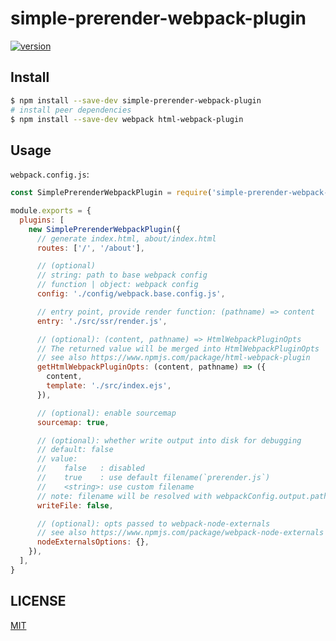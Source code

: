 # simple-prerender-webpack-plugin

[![version][version-badge]][package]

## Install

```sh
$ npm install --save-dev simple-prerender-webpack-plugin
# install peer dependencies
$ npm install --save-dev webpack html-webpack-plugin
```

## Usage

`webpack.config.js`:

```js
const SimplePrerenderWebpackPlugin = require('simple-prerender-webpack-plugin')

module.exports = {
  plugins: [
    new SimplePrerenderWebpackPlugin({
      // generate index.html, about/index.html
      routes: ['/', '/about'],

      // (optional)
      // string: path to base webpack config
      // function | object: webpack config
      config: './config/webpack.base.config.js',

      // entry point, provide render function: (pathname) => content
      entry: './src/ssr/render.js',

      // (optional): (content, pathname) => HtmlWebpackPluginOpts
      // The returned value will be merged into HtmlWebpackPluginOpts
      // see also https://www.npmjs.com/package/html-webpack-plugin
      getHtmlWebpackPluginOpts: (content, pathname) => ({
        content,
        template: './src/index.ejs',
      }),

      // (optional): enable sourcemap
      sourcemap: true,

      // (optional): whether write output into disk for debugging
      // default: false
      // value:
      //    false   : disabled
      //    true    : use default filename(`prerender.js`)
      //    <string>: use custom filename
      // note: filename will be resolved with webpackConfig.output.path
      writeFile: false,

      // (optional): opts passed to webpack-node-externals
      // see also https://www.npmjs.com/package/webpack-node-externals
      nodeExternalsOptions: {},
    }),
  ],
}
```

## LICENSE

[MIT](LICENSE)

[version-badge]: https://img.shields.io/npm/v/simple-prerender-webpack-plugin.svg
[package]: https://www.npmjs.com/package/simple-prerender-webpack-plugin
